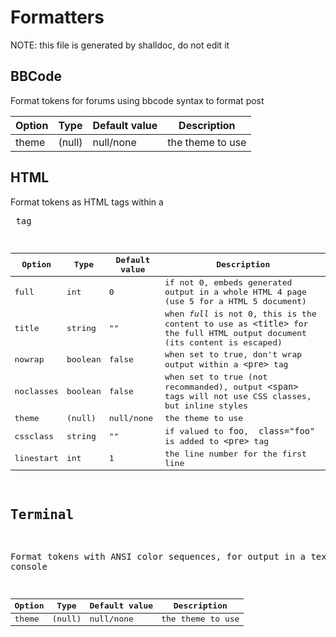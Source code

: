 # Formatters

NOTE: this file is generated by shalldoc, do not edit it

## BBCode

Format tokens for forums using bbcode syntax to format post

| Option | Type | Default value | Description |
| ------ | ---- | ------------- | ----------- |
| theme | (null) | null/none | the theme to use |

## HTML

Format tokens as HTML <span> tags within a <pre> tag

| Option | Type | Default value | Description |
| ------ | ---- | ------------- | ----------- |
| full | int | 0 | if not 0, embeds generated output in a whole HTML 4 page (use 5 for a HTML 5 document) |
| title | string | "" | when *full* is not 0, this is the content to use as `<title>` for the full HTML output document (its content is escaped) |
| nowrap | boolean | false | when set to true, don't wrap output within a `<pre>` tag |
| noclasses | boolean | false | when set to true (not recommanded), output `<span>` tags will not use CSS classes, but inline styles |
| theme | (null) | null/none | the theme to use |
| cssclass | string | "" | if valued to `foo`, ` class="foo"` is added to `<pre>` tag |
| linestart | int | 1 | the line number for the first line |

## Terminal

Format tokens with ANSI color sequences, for output in a text console

| Option | Type | Default value | Description |
| ------ | ---- | ------------- | ----------- |
| theme | (null) | null/none | the theme to use |

